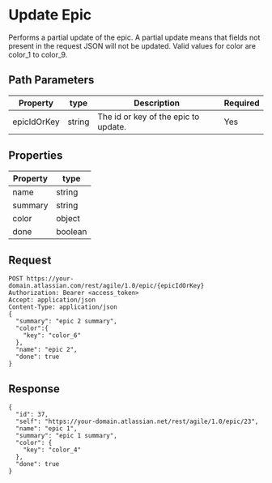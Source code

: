 # Update Epic

Performs a partial update of the epic. A partial update means that fields not present in the request JSON will not be updated. Valid values for color are color_1 to color_9. 
## Path Parameters

| Property    | type   | Description                          | Required |
|-------------|--------|--------------------------------------|----------|
| epicIdOrKey | string | The id or key of the epic to update. | Yes      |
## Properties

| Property | type    |
|----------|---------|
| name     | string  |
| summary  | string  |
| color    | object  |
| done     | boolean |

## Request 


```http 
POST https://your-domain.atlassian.com/rest/agile/1.0/epic/{epicIdOrKey}
Authorization: Bearer <access_token>
Accept: application/json
Content-Type: application/json
{
  "summary": "epic 2 summary",
  "color":{
    "key": "color_6"
  },
  "name": "epic 2",
  "done": true
}
```
## Response
```http 
{
  "id": 37,
  "self": "https://your-domain.atlassian.net/rest/agile/1.0/epic/23",
  "name": "epic 1",
  "summary": "epic 1 summary",
  "color": {
    "key": "color_4"
  },
  "done": true
}
```